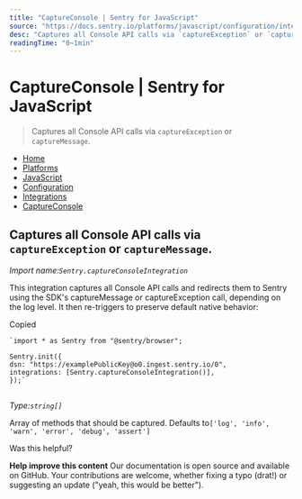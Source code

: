 ```yaml
---
title: "CaptureConsole | Sentry for JavaScript"
source: "https://docs.sentry.io/platforms/javascript/configuration/integrations/captureconsole/"
desc: "Captures all Console API calls via `captureException` or `captureMessage`."
readingTime: "0~1min"
---
```



# CaptureConsole | Sentry for JavaScript

> Captures all Console API calls via `captureException` or `captureMessage`.

- [Home](app://obsidian.md/)
- [Platforms](app://obsidian.md/platforms/)
- [JavaScript](app://obsidian.md/platforms/javascript/)
- [Configuration](app://obsidian.md/platforms/javascript/configuration/)
- [Integrations](app://obsidian.md/platforms/javascript/configuration/integrations/)
- [CaptureConsole](app://obsidian.md/platforms/javascript/configuration/integrations/captureconsole/)

## Captures all Console API calls via `captureException` or `captureMessage`.

*Import name:`Sentry.captureConsoleIntegration`*

This integration captures all Console API calls and redirects them to Sentry using the SDK's captureMessage or captureException call, depending on the log level. It then re-triggers to preserve default native behavior:

Copied

```
`import * as Sentry from "@sentry/browser";

Sentry.init({
dsn: "https://examplePublicKey@o0.ingest.sentry.io/0",
integrations: [Sentry.captureConsoleIntegration()],
});`
```

##

###

*Type:`string[]`*

Array of methods that should be captured. Defaults to`['log', 'info', 'warn', 'error', 'debug', 'assert']`

Was this helpful?

**Help improve this content**
Our documentation is open source and available on GitHub. Your contributions are welcome, whether fixing a typo (drat!) or suggesting an update ("yeah, this would be better").
